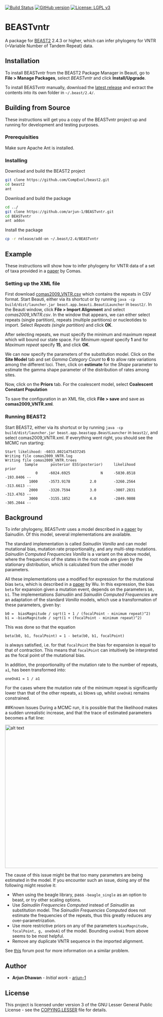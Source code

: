 [![Build Status](https://travis-ci.org/arjun-1/BEASTvntr.svg?branch=master)](https://travis-ci.org/arjun-1/BEASTvntr) [![GitHub version](https://badge.fury.io/gh/arjun-1%2FBEASTvntr.svg)](https://badge.fury.io/gh/arjun-1%2FBEASTvntr) [![License: LGPL v3](https://img.shields.io/badge/License-LGPL%20v3-blue.svg)](https://raw.githubusercontent.com/arjun-1/BEASTvntr/master/COPYING.LESSER)
# BEASTvntr

A package for [BEAST2](https://github.com/CompEvol/beast2) 2.4.3 or higher, which can infer phylogeny for VNTR (=Variable Number of Tandem Repeat) data.

## Installation 
To install BEASTvntr from the BEAST2 Package Manager in Beauti, go to **File > Manage Packages**, select *BEASTvntr* and click **Install/Upgrade**.

To install BEASTvntr manually, download the [latest release](https://github.com/arjun-1/BEASTvntr/releases/download/v0.1.1/BEASTvntr.addon.v0.1.1.zip) and extract the contents into its own folder in `~/.beast/2.4/`.
## Building from Source

These instructions will get you a copy of the BEASTvntr project up and running for development and testing purposes.

### Prerequisities

Make sure Apache Ant is installed.

### Installing

Download and build the BEAST2 project

```bash
git clone https://github.com/CompEvol/beast2.git
cd beast2
ant
```
Download and build the package
```bash
cd ../
git clone https://github.com/arjun-1/BEASTvntr.git
cd BEASTvntr
ant addon
```
Install the package
```bash
cp -r release/add-on ~/.beast/2.4/BEASTvntr
```
## Example
These instructions will show how to infer phylogeny for VNTR data of a set of taxa provided in a [paper](http://journals.plos.org/plosone/article?id=10.1371/journal.pone.0007815) by Comas.
### Setting up the XML file
First download [comas2009_VNTR.csv](https://raw.githubusercontent.com/arjun-1/BEASTvntr/master/examples/csv/comas2009_VNTR.csv) which contains the repeats in CSV format. Start Beauti, either via its shortcut or by running `java -cp build/dist/launcher.jar beast.app.beauti.BeautiLauncher` in `beast2/`. In the Beauti window, click **File > Import Alignment** and select *comas2009_VNTR.csv*. In the window that appears, we can either select repeats (single partition), repeats (multiple partitions) or nucleotides to import. Select *Repeats (single partition)* and click **OK**.

After selecting repeats, we must specify the minimum and maximum repeat which will bound our state space. For *Minimum repeat* specify **1** and for *Maximum repeat* specify **15**, and click **OK**.

We can now specify the parameters of the substitution model. Click on the **Site Model** tab and set *Gamma Category Count* to **6** to allow rate variations among the different loci. Then, click on **estimate** for the *Shape* parameter to estimate the gamma shape parameter of the distribution of rates among sites.

Now, click on the **Priors** tab. For the coalescent model, select **Coalescent Constant Population**

To save the configuration in an XML file, click **File > save** and save as **comas2009_VNTR.xml**.
### Running BEAST2
Start BEAST2, either via its shortcut or by running `java -cp build/dist/launcher.jar beast.app.beastapp.BeastLauncher` in `beast2/`, and select comas2009_VNTR.xml. If everything went right, you should see the MCMC run starting:
```text
Start likelihood: -6033.8021475437245 
Writing file comas2009_VNTR.log
Writing file comas2009_VNTR.trees
         Sample      posterior ESS(posterior)     likelihood          prior
              0     -6024.6925              N     -5830.8518      -193.8406 --
           1000     -3573.9178         2.0        -3260.2564      -313.6613 --
           2000     -3320.7594         3.0        -3007.2831      -313.4763 --
           3000     -3155.1852         4.0        -2849.9808      -305.2044 --
```

## Background
To infer phylogeny, BEASTvntr uses a model described in a [paper](http://www.genetics.org/content/168/1/383.long) by Sainudiin. Of this model, several implementations are available.

The standard implementation is called *Sainudiin Vanilla* and can model mutational bias, mutation rate proportionality, and any multi-step mutations. *Sainudiin Computed Frequencies Vanilla* is a variant on the above model, where the frequencies of the states in the root node are given by the stationary distribution, which is calculated from the other model parameters. 

All these implementations use a modified for expression for the mutational bias `beta`, which is described in a [paper](http://www.genetics.org/content/188/1/151.long) by Wu. In this expression, the bias `beta` for expansion given a mutation event, depends on the parameters `b0, b1`. The implementations *Sainudiin* and *Sainudiin Computed Frequencies* are an adaptation of the standard *Vanilla* models, which use a transformation of these parameters, given by:
```
b0 =  biasMagnitude / sqrt(1 + 1 / (focalPoint - minimum repeat)^2)
b1 = -biasMagnitude / sqrt(1 + (focalPoint - minimum repeat)^2)
```
This was done so that the equation
```
beta(b0, b1, focalPoint) = 1 - beta(b0, b1, focalPoint)
```
is always satisfied, i.e. for that `focalPoint` the bias for expansion is equal to that of contraction. This means that `focalPoint` can intuitively be interpreted as the focal point of the mutational bias.

In addition, the proportionality of the mutation rate to the number of repeats, `a1`, has been transformed into:
```
oneOnA1 = 1 / a1
```
For the cases where the mutation rate of the minimum repeat is significantly lower than that of the other repeats, `a1` blows up, whilst `oneOnA1` remains constrained.

##Known Issues
During a MCMC run, it is possible that the likelihood makes a sudden unrealistic increase, and that the trace of estimated parameters becomes a flat line:

<img src="https://cloud.githubusercontent.com/assets/8102654/16612531/bd0c3032-4367-11e6-8b60-1873ff80aef8.png" alt="alt text" width="680" height="472">

The cause of this issue might be that too many parameters are being estimated in the model. If you encounter such an issue, doing any of the following might resolve it:  
* When using the beagle library, pass `-beagle_single` as an option to beast, or try other scaling options.  
* Use *Sainudiin Frequencies Computed* instead of *Sainudiin* as substitution model. The *Sainudiin Frequencies Computed*   does not estimate the frequencies of the repeats, thus this greatly reduces any over-parametrization.  
* Use more restrictive priors on any of the parameters `biasMagnitude, focalPoint, g, oneOnA1` of the model.  Bounding `oneOnA1` from above seems to be most helpful.  
* Remove any duplicate VNTR sequence in the imported alignment.

See [this](https://groups.google.com/forum/#!topic/beast-users/ScG6PEZTADE) forum post for more information on a similar problem.

## Author

* **Arjun Dhawan** - *Initial work* - [arjun-1](https://github.com/arjun-1)

## License

This project is licensed under version 3 of the GNU Lesser General Public License - see the [COPYING.LESSER](COPYING.LESSER) file for details.
